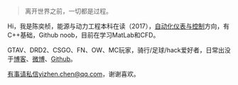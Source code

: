 > 离开世界之前，一切都是过程。

Hi，我是陈奕桢，能源与动力工程本科在读（2017），[自动化仪表与控制](http://bksy.csu.edu.cn/info/1231/3664.htm)方向，有C++基础，Github noob，目前在学习MatLab和CFD。
    
GTAV、DRD2、CSGO、FN、OW、MC玩家，骑行/足球/hack爱好者，日常出没于[博客](https://chenyizhencn.github.io/)、[微博](https://weibo.com/FormulaO)、[Github](https://github.com/huxpro)。
    
有事请私信yizhen.chen@qq.com，谢谢喜欢。
